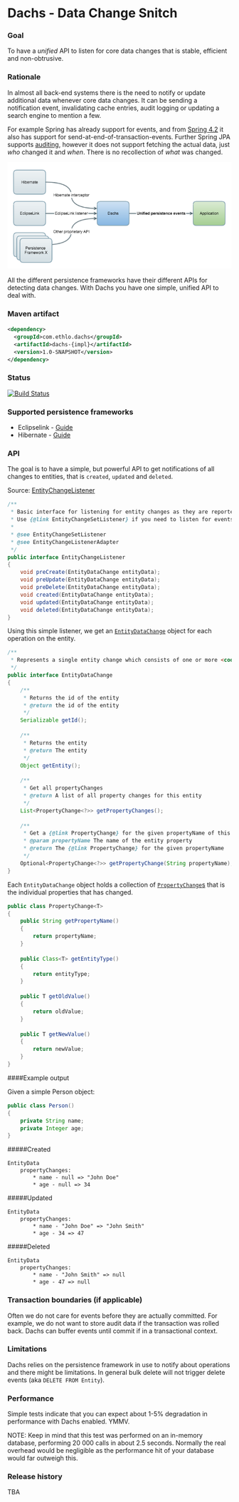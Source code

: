 # Dachs - Data Change Snitch

### Goal

To have a _unified_ API to listen for core data changes that is stable, efficient and non-obtrusive.

### Rationale

In almost all back-end systems there is the need to notify or update additional data whenever core data changes. It can be sending a notification event, invalidating cache entries, audit logging or updating a search engine to mention a few. 

For example Spring has already support for events, and from [Spring 4.2](https://spring.io/blog/2015/02/11/better-application-events-in-spring-framework-4-2#transaction-bound-events) it also has support for send-at-end-of-transaction-events. Further Spring JPA supports [auditing](http://docs.spring.io/spring-data/jpa/docs/1.5.0.RELEASE/reference/html/jpa.repositories.html#jpa.auditing), however it does not support fetching the actual data, just _who_ changed it and _when_. There is no recollection of _what_ was changed.

![Dachs flow](/resources/dachs_flow.png)

All the different persistence frameworks have their different APIs for detecting data changes. With Dachs you have one simple, unified API to deal with.

### Maven artifact
```xml
<dependency>
  <groupId>com.ethlo.dachs</groupId>
  <artifactId>dachs-{impl}</artifactId>
  <version>1.0-SNAPSHOT</version>
</dependency>
```

### Status
[![Build Status](https://travis-ci.org/ethlo/dachs.png?branch=master)](https://travis-ci.org/ethlo/dachs)

### Supported persistence frameworks
* Eclipselink - [Guide](dachs-eclipselink/README.md)
* Hibernate - [Guide](dachs-hibernate/README.md)

### API
The goal is to have a simple, but powerful API to get notifications of all changes to entities, that is `created`, `updated` and `deleted`.

Source: [EntityChangeListener](https://github.com/ethlo/dachs/blob/master/dachs-common/src/main/java/com/ethlo/dachs/EntityChangeListener.java)
```java
/**
 * Basic interface for listening for entity changes as they are reported by the persistence framework. 
 * Use {@link EntityChangeSetListener} if you need to listen for events as they are committed.
 * 
 * @see EntityChangeSetListener
 * @see EntityChangeListenerAdapter
 */
public interface EntityChangeListener
{
	void preCreate(EntityDataChange entityData);
	void preUpdate(EntityDataChange entityData);
	void preDelete(EntityDataChange entityData);
	void created(EntityDataChange entityData);
	void updated(EntityDataChange entityData);
	void deleted(EntityDataChange entityData);
}
```

Using this simple listener, we get an [`EntityDataChange`](https://github.com/ethlo/dachs/blob/master/dachs-common/src/main/java/com/ethlo/dachs/EntityDataChange.java) object for each operation on the entity.

```java
/**
 * Represents a single entity change which consists of one or more <code>{@link PropertyChange}</code>s.
 */
public interface EntityDataChange
{
	/**
	 * Returns the id of the entity
	 * @return the id of the entity
	 */
	Serializable getId();

	/**
	 * Returns the entity
	 * @return The entity
	 */
	Object getEntity();

	/**
	 * Get all propertyChanges
	 * @return A list of all property changes for this entity
	 */
	List<PropertyChange<?>> getPropertyChanges();

	/**
	 * Get a {@link PropertyChange} for the given propertyName of this entity
	 * @param propertyName The name of the entity property
	 * @return The {@link PropertyChange} for the given propertyName
	 */
	Optional<PropertyChange<?>> getPropertyChange(String propertyName);
}
```

Each `EntityDataChange` object holds a collection of [`PropertyChange`s](https://github.com/ethlo/dachs/blob/master/dachs-common/src/main/java/com/ethlo/dachs/PropertyChange.java) that is the individual properties that has changed.

```java
public class PropertyChange<T>
{
	public String getPropertyName()
	{
		return propertyName;
	}

	public Class<T> getEntityType()
	{
		return entityType;
	}

	public T getOldValue()
	{
		return oldValue;
	}

	public T getNewValue()
	{
		return newValue;
	}
}
```
####Example output

Given a simple Person object:

```java
public class Person()
{
	private String name;
	private Integer age;
}
```

#####Created
```
EntityData
	propertyChanges:
		* name - null => "John Doe"
		* age - null => 34
```

#####Updated
```
EntityData
	propertyChanges:
		* name - "John Doe" => "John Smith"
		* age - 34 => 47
```

#####Deleted
```
EntityData
	propertyChanges:
		* name - "John Smith" => null
		* age - 47 => null
```

### Transaction boundaries (if applicable)
Often we do not care for events before they are actually committed. For example, we do not want to store audit data if the transaction was rolled back. Dachs can buffer events until commit if in a transactional context.

### Limitations
Dachs relies on the persistence framework in use to notify about operations and there might be limitations. 
In general bulk delete will not trigger delete events (aka `DELETE FROM Entity`). 

### Performance
Simple tests indicate that you can expect about 1-5% degradation in performance with Dachs enabled. YMMV.

NOTE: Keep in mind that this test was performed on an in-memory database, performing 20 000 calls in about 2.5 seconds. Normally the real overhead would be negligible as the performance hit of your database would far outweigh this. 

### Release history
TBA
